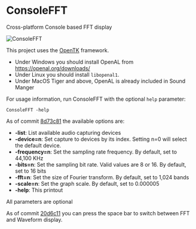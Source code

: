 # ConsoleFFT
Cross-platform Console based FFT display

![ConsoleFFT](https://xfx.net/stackoverflow/ConsoleFFT/ConsoleFFT.png)

This project uses the [OpenTK](https://opentk.net/) framework.
- Under Windows you should install OpenAL from https://openal.org/downloads/
- Under Linux you should install `libopenal1`.
- Under MacOS Tiger and above, OpenAL is already included in Sound Manger

For usage information, run ConsoleFFT with the optional `help` parameter:

    ConsoleFFT -help
    
As of commit [8d73c81](https://github.com/morphx666/ConsoleFFT/tree/8d73c81c8caa3761092b077f378a7efc80d3a662) the available options are:

- **-list**: List available audio capturing devices
- **-device=n**: Set capture to devices by its index. Setting n=0 will select the default device.
- **-frequency=n**: Set the sampling rate frequency. By default, set to 44,100 KHz
- **-bits=n**: Set the sampling bit rate. Valid values are 8 or 16. By default, set to 16 bits
- **-fft=n**: Set the size of Fourier transform. By default, set to 1,024 bands
- **-scale=n**: Set the graph scale. By default, set to 0.000005
- **-help**: This printout

All parameters are optional

As of commit [20d6c11](https://github.com/morphx666/ConsoleFFT/commit/20d6c116f4eee4423e4aac6e93dcc056e6c5a2de) you can press the space bar to switch between FFT and Waveform display.
